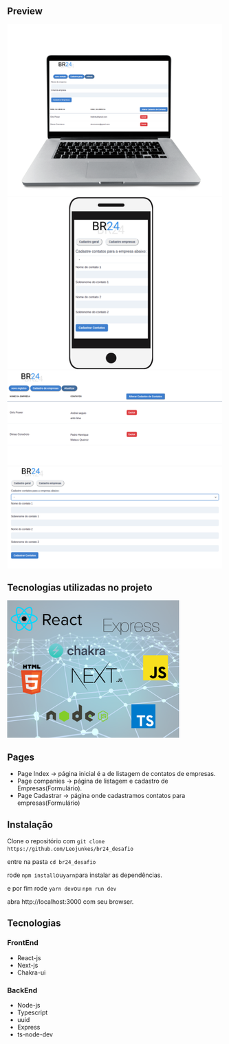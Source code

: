 ## Preview

<img width="500" src='public/imagens/pccadastrobr24.png'/>

<img width="500" src='public/imagens/cellcadastrobr24.png' />

<img width='500' src='public/imagens/cadastrobr24.png' />

<img width='500' src='public/imagens/cadastrobr241.png' />

## Tecnologias utilizadas no projeto

<img width="400" src="public/imagens/tecnologias.png" />

## Pages

- Page Index -> página inicial é a de listagem de contatos de empresas.
- Page companies -> página de listagem e cadastro de Empresas(Formulário).
- Page Cadastrar -> página onde cadastramos contatos para empresas(Formulário)

## Instalação

Clone o repositório com ```git clone https://github.com/Leojunkes/br24_desafio```

entre na pasta ```cd br24_desafio```

rode ```npm install```ou```yarn```para instalar as dependências.

e por fim rode ```yarn dev```ou ```npm run dev```

abra http://localhost:3000 com seu browser.

## Tecnologias

### FrontEnd
- React-js
- Next-js
- Chakra-ui

### BackEnd
- Node-js
- Typescript
- uuid
- Express
- ts-node-dev







